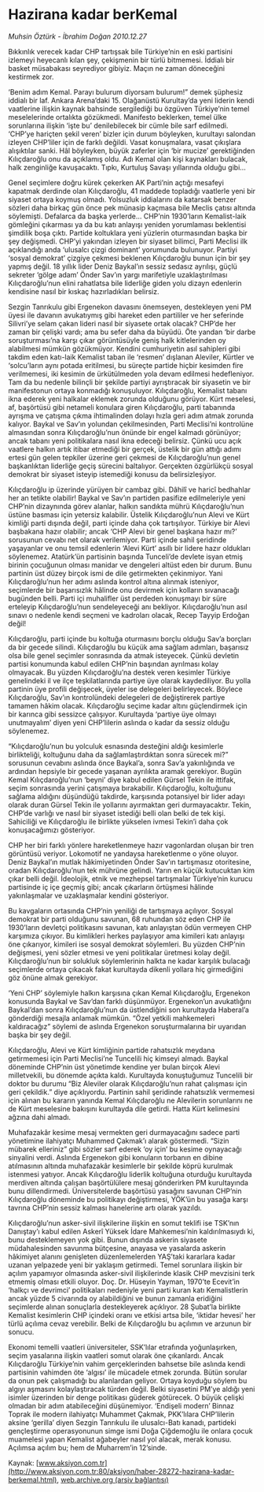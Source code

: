 # Hazirana kadar berKemal

*Muhsin Öztürk - İbrahim Doğan 2010.12.27*

<font class="agenda2NewsSpot">
 Bıkkınlık verecek kadar CHP tartışsak bile Türkiye’nin en eski partisini izlemeyi heyecanlı kılan şey, çekişmenin bir türlü bitmemesi. İddialı bir basket müsabakası seyrediyor gibiyiz. Maçın ne zaman döneceğini kestirmek zor.
</font>
<font class="newsDetail">
 <p>
  <p class="MsoNormal">
   ‘Benim adım Kemal. Parayı bulurum diyorsam bulurum!” demek şüphesiz iddialı bir laf. Ankara Arena’daki 15. Olağanüstü Kurultay’da yeni liderin kendi vaatlerine ilişkin kaynak bahsinde sergilediği bu özgüven Türkiye’nin temel meselelerinde ortalıkta gözükmedi. Manifesto beklerken, temel ülke sorunlarına ilişkin ‘işte bu’ denilebilecek bir cümle bile sarf edilmedi. ‘CHP’ye hariçten şekil veren’ bizler için durum böyleyken, kurultayı salondan izleyen CHP’liler için de farklı değildi. Vasat konuşmalara, vasat çıkışlara alışıktılar sanki. Hâl böyleyken, büyük zaferler için ‘bir mucize’ gerektiğinden Kılıçdaroğlu onu da açıklamış oldu. Adı Kemal olan kişi kaynakları bulacak, halk zenginliğe kavuşacaktı. Tıpkı, Kurtuluş Savaşı yıllarında olduğu gibi…
  </p>
  <p class="MsoNormal">
   Genel seçimlere doğru kürek çekerken AK Parti’nin açtığı mesafeyi kapatmak derdinde olan Kılıçdaroğlu, 41 maddede topladığı vaatlerle yeni bir siyaset ortaya koymuş olmadı. Yolsuzluk iddialarını da katarsak benzer sözleri daha birkaç gün önce pek münasip kaçmasa bile Meclis çatısı altında söylemişti. Defalarca da başka yerlerde… CHP’nin 1930’ların Kemalist-laik gömleğini çıkarması ya da bu katı anlayışı yeniden yorumlaması beklentisi şimdilik boşa çıktı. Partide koltuklara yeni yüzlerin oturmasından başka bir şey değişmedi. CHP’yi yakından izleyen bir siyaset bilimci, Parti Meclisi ilk açıklandığı anda ‘ulusalcı çizgi dominant’ yorumunda bulunuyor. Partiyi ‘sosyal demokrat’ çizgiye çekmesi beklenen Kılıçdaroğlu bunun için bir şey yapmış değil. 18 yıllık lider Deniz Baykal’ın sessiz sedasız ayrılışı, güçlü sekreter ‘gölge adam’ Önder Sav’ın yargı marifetiyle uzaklaştırılması Kılıçdaroğlu’nun elini rahatlatsa bile liderliğe giden yolu dizayn edenlerin kendisine nasıl bir kıskaç hazırladıkları belirsiz.
  </p>
  <p class="MsoNormal">
   Sezgin Tanrıkulu gibi Ergenekon davasını önemseyen, destekleyen yeni PM üyesi ile davanın avukatıymış gibi hareket eden partililer ve her seferinde Silivri’ye selam çakan lideri nasıl bir siyasete ortak olacak? CHP’de her zaman bir çelişki vardı; ama bu sefer daha da büyüdü. Öte yandan ‘bir darbe soruşturması’na karşı çıkar görüntüsüyle geniş halk kitlelerinden oy alabilmesi mümkün gözükmüyor. Kendini cumhuriyetin asıl sahipleri gibi takdim eden katı-laik Kemalist taban ile ‘resmen’ dışlanan Aleviler, Kürtler ve ‘solcu’ların aynı potada eritilmesi, bu süreçte partide hiçbir kesimden fire verilmemesi, iki kesimin de ürkütülmeden yola devam edilmesi hedefleniyor. Tam da bu nedenle bilinçli bir şekilde partiyi ayrıştıracak bir siyasetin ve bir manifestonun ortaya konmadığı konuşuluyor. Kılıçdaroğlu, Kemalist tabanı ikna ederek yeni halkalar eklemek zorunda olduğunu görüyor. Kürt meselesi, af, başörtüsü gibi netameli konulara giren Kılıçdaroğlu, parti tabanında ayrışma ve çatışma çıkma ihtimalinden dolayı hızla geri adım atmak zorunda kalıyor. Baykal ve Sav’ın yolundan çekilmesinden, Parti Meclisi’ni kontrolüne almasından sonra Kılıçdaroğlu’nun önünde bir engel kalmadı görünüyor; ancak tabanı yeni politikalara nasıl ikna edeceği belirsiz. Çünkü ucu açık vaatlere halkın artık itibar etmediği bir gerçek, üstelik bir gün attığı adımı ertesi gün gelen tepkiler üzerine geri çekmesi de Kılıçdaroğlu’nun genel başkanlıktan liderliğe geçiş sürecini baltalıyor. Gerçekten özgürlükçü sosyal demokrat bir siyaset isteyip istemediği konusu da belirsizleşiyor.
   <span>
   </span>
  </p>
  <p class="MsoNormal">
   Kılıçdaroğlu ip üzerinde yürüyen bir cambaz gibi. Dâhilî ve haricî bedhahlar her an tetikte olabilir! Baykal ve Sav’ın partiden pasifize edilmeleriyle yeni CHP’nin dizaynında görev alanlar, halkın sandıkta mührü Kılıçdaroğlu’nun üstüne basması için yetersiz kalabilir. Üstelik Kılıçdaroğlu’nun Alevi ve Kürt kimliği parti dışında değil, parti içinde daha çok tartışılıyor. Türkiye bir Alevi başbakana hazır olabilir; ancak ‘CHP Alevi bir genel başkana hazır mı?’ sorusunun cevabı net olarak verilemiyor. Parti içinde sahil şeridinde yaşayanlar ve onu temsil edenlerin ‘Alevi Kürt’ asıllı bir lidere hazır oldukları söylenemez. Atatürk’ün partisinin başında Tunceli’de devlete isyan etmiş birinin çocuğunun olması manidar ve dengeleri altüst eden bir durum. Bunu partinin üst düzey birçok ismi de dile getirmekten çekinmiyor. Yani Kılıçdaroğlu’nun her adımı aslında kontrol altına alınmak isteniyor, seçimlerde bir başarısızlık hâlinde onu devirmek için kolların sıvanacağı bugünden belli. Parti içi muhalifler üst perdeden konuşmayı bir süre erteleyip Kılıçdaroğlu’nun sendeleyeceği anı bekliyor. Kılıçdaroğlu’nun asıl sınavı o nedenle kendi seçmeni ve kadroları olacak, Recep Tayyip Erdoğan değil!
  </p>
  <p class="MsoNormal">
   Kılıçdaroğlu, parti içinde bu koltuğa oturmasını borçlu olduğu Sav’a borçları da bir gecede silindi. Kılıçdaroğlu bu küçük ama sağlam adımları, başarısız olsa bile genel seçimler sonrasında da atmak isteyecek. Çünkü devletin partisi konumunda kabul edilen CHP’nin başından ayrılması kolay olmayacak. Bu yüzden Kılıçdaroğlu’na destek veren kesimler Türkiye genelindeki il ve ilçe teşkilatlarında partiye üye olarak kaydediliyor. Bu yolla partinin üye profili değişecek, üyeler ise delegeleri belirleyecek. Böylece Kılıçdaroğlu, Sav’ın kontrolündeki delegeleri de değiştirerek partiye tamamen hâkim olacak. Kılıçdaroğlu seçime kadar altını güçlendirmek için bir karınca gibi sessizce çalışıyor. Kurultayda ‘partiye üye olmayı unutmayalım’ diyen yeni CHP’lilerin aslında o kadar da sessiz olduğu söylenemez.
  </p>
  <p class="MsoNormal">
   “Kılıçdaroğlu’nun bu yolculuk esnasında desteğini aldığı kesimlerle birlikteliği, koltuğunu daha da sağlamlaştırdıktan sonra sürecek mi?” sorusunun cevabını aslında önce Baykal’a, sonra Sav’a yakınlığında ve ardından hepsiyle bir gecede yaşanan ayrılıkta aramak gerekiyor. Bugün Kemal Kılıçdaroğlu’nun ‘beyni’ diye kabul edilen Gürsel Tekin ile ittifak, seçim sonrasında yerini çatışmaya bırakabilir. Kılıçdaroğlu, koltuğunu sağlama aldığını düşündüğü takdirde, karşısında potansiyel bir lider adayı olarak duran Gürsel Tekin ile yollarını ayırmaktan geri durmayacaktır. Tekin, CHP’de varlığı ve nasıl bir siyaset istediği belli olan belki de tek kişi. Sahiciliği ve Kılıçdaroğlu ile birlikte yükselen ivmesi Tekin’i daha çok konuşacağımızı gösteriyor.
   <span>
   </span>
  </p>
  <p class="MsoNormal">
   CHP her biri farklı yönlere hareketlenmeye hazır vagonlardan oluşan bir tren görüntüsü veriyor. Lokomotif ne yandaysa hareketlenme o yöne oluyor. Deniz Baykal’ın mutlak hâkimiyetinden Önder Sav’ın tartışmasız otoritesine, oradan Kılıçdaroğlu’nun tek mührüne gelindi. Yarın en küçük kutucuktan kim çıkar belli değil. İdeolojik, etnik ve mezhepsel tartışmalar Türkiye’nin kurucu partisinde iç içe geçmiş gibi; ancak çıkarların örtüşmesi hâlinde yakınlaşmalar ve uzaklaşmalar kendini gösteriyor.
  </p>
  <p class="MsoNormal">
   Bu kavgaların ortasında CHP’nin yeniliği de tartışmaya açılıyor. Sosyal demokrat bir parti olduğunu savunan, 68 ruhundan söz eden CHP ile 1930’ların devletçi politikasını savunan, katı anlayıştan ödün vermeyen CHP karşımıza çıkıyor. Bu kimlikleri herkes paylaşıyor ama kimileri katı anlayışı öne çıkarıyor, kimileri ise sosyal demokrat söylemleri. Bu yüzden CHP’nin değişmesi, yeni sözler etmesi ve yeni politikalar üretmesi kolay değil. Kılıçdaroğlu’nun bir solukluk söylemlerinin halkta ne kadar karşılık bulacağı seçimlerde ortaya çıkacak fakat kurultayda dikenli yollara hiç girmediğini göz önüne almak gerekiyor.
  </p>
  <p class="MsoNormal">
   ‘Yeni CHP’ söylemiyle halkın karşısına çıkan Kemal Kılıçdaroğlu, Ergenekon konusunda Baykal ve Sav’dan farklı düşünmüyor. Ergenekon’un avukatlığını Baykal’dan sonra Kılıçdaroğlu’nun da üstlendiğini son kurultayda Haberal’a gönderdiği mesajla anlamak mümkün. “Özel yetkili mahkemeleri kaldıracağız” söylemi de aslında Ergenekon soruşturmalarına bir uyarıdan başka bir şey değil.
  </p>
  <p class="MsoNormal">
   Kılıçdaroğlu, Alevi ve Kürt kimliğinin partide rahatsızlık meydana getirmemesi için Parti Meclisi’ne Tuncelili hiç kimseyi almadı. Baykal döneminde CHP’nin üst yönetimde kendine yer bulan birçok Alevi milletvekili, bu dönemde açıkta kaldı. Kurultayda konuştuğumuz Tuncelili bir doktor bu durumu “Biz Aleviler olarak Kılıçdaroğlu’nun rahat çalışması için geri çekildik.” diye açıklıyordu. Partinin sahil şeridinde rahatsızlık vermemesi için alınan bu kararın yanında Kemal Kılıçdaroğlu ne Alevilerin sorunlarını ne de Kürt meselesine bakışını kurultayda dile getirdi. Hatta Kürt kelimesini ağzına dahi almadı.
  </p>
  <p class="MsoNormal">
   Muhafazakâr kesime mesaj vermekten geri durmayacağını sadece parti yönetimine ilahiyatçı Muhammed Çakmak’ı alarak göstermedi. “Sizin mübarek elleriniz” gibi sözler sarf ederek ‘oy için’ bu kesime oynayacağı sinyalini verdi. Aslında Ergenekon gibi konuların torbanın en dibine atılmasının altında muhafazakâr kesimlerle bir şekilde köprü kurulmak istenmesi yatıyor. Ancak Kılıçdaroğlu liderlik koltuğuna oturduğu kurultayda merdiven altında çalışan başörtülülere mesaj gönderirken PM kurultayında bunu dillendirmedi. Üniversitelerde başörtüsü yasağını savunan CHP’nin Kılıçdaroğlu döneminde bu politikayı değiştirmesi, YÖK’ün bu yasağa karşı tavrına CHP’nin sessiz kalması hanelerine artı olarak yazıldı.
  </p>
  <p class="MsoNormal">
   Kılıçdaroğlu’nun asker-sivil ilişkilerine ilişkin en somut teklifi ise TSK’nın Danıştay’ı kabul edilen Askerî Yüksek İdare Mahkemesi’nin kaldırılmasıydı ki, bunu desteklemeyen yok gibi. Bunun dışında askerin siyasete müdahalesinden savunma bütçesine, anayasa ve yasalarda askerin hâkimiyet alanını genişleten düzenlemelerden YAŞ’taki kararlara kadar uzanan yelpazede yeni bir yaklaşım getirmedi. Temel sorunlara ilişkin bir açılım yapamıyor olmasında asker-sivil ilişkilerinde klasik CHP mevzisini terk etmemiş olması etkili oluyor. Doç. Dr. Hüseyin Yayman, 1970’te Ecevit’in ‘halkçı ve devrimci’ politikaları nedeniyle yeni parti kuran katı Kemalistlerin ancak yüzde 5 civarında oy alabildiğini ve bunun zamanla eridiğini seçimlerde alınan sonuçlarla destekleyerek açıklıyor. 28 Şubat’la birlikte Kemalist kesimlerin CHP içindeki oranı ve etkisi artsa bile, ‘iktidar hevesi’ her türlü açılıma cevaz verebilir. Belki de Kılıçdaroğlu bu açılımın ve arzunun bir sonucu.
  </p>
  <p class="MsoNormal">
   Ekonomi temelli vaatleri üniversiteler, SSK’lılar etrafında yoğunlaşırken, seçim yasalarına ilişkin vaatleri somut olarak öne çıkanlardı. Ancak Kılıçdaroğlu Türkiye’nin vahim gerçeklerinden bahsetse bile aslında kendi partisinin vahimden öte ‘algısı’ ile mücadele etmek zorunda. Bütün sorular da onun pek çalışmadığı bu alanlardan geliyor. Ortaya koyduğu söylem bu algıyı aşmasını kolaylaştıracak türden değil. Belki siyasetini PM’ye aldığı yeni isimler üzerinden bir denge politikası güderek götürecek. O büyük çelişki olmadan bir adım atabileceğini düşünemiyor. ‘Endişeli modern’ Binnaz Toprak ile modern ilahiyatçı Muhammet Çakmak, PKK’lılara CHP’lilerin aksine ‘gerilla’ diyen Sezgin Tanrıkulu ile ulusalcı-Batı kanadı, partideki gençleştirme operasyonunun simge ismi Doğa Çiğdemoğlu ile onlara çocuk muamelesi yapan Kemalist ağabeyler nasıl yol alacak, merak konusu. Açılımsa açılım bu; hem de Muharrem’in 12’sinde.
   <span>
   </span>
  </p>
 </p>
</font>

Kaynak: [www.aksiyon.com.tr](http://www.aksiyon.com.tr:80/aksiyon/haber-28272-hazirana-kadar-berkemal.html), [web.archive.org (arşiv bağlantısı)](http://web.archive.org/web/20101231192426/http://www.aksiyon.com.tr:80/aksiyon/haber-28272-hazirana-kadar-berkemal.html)
